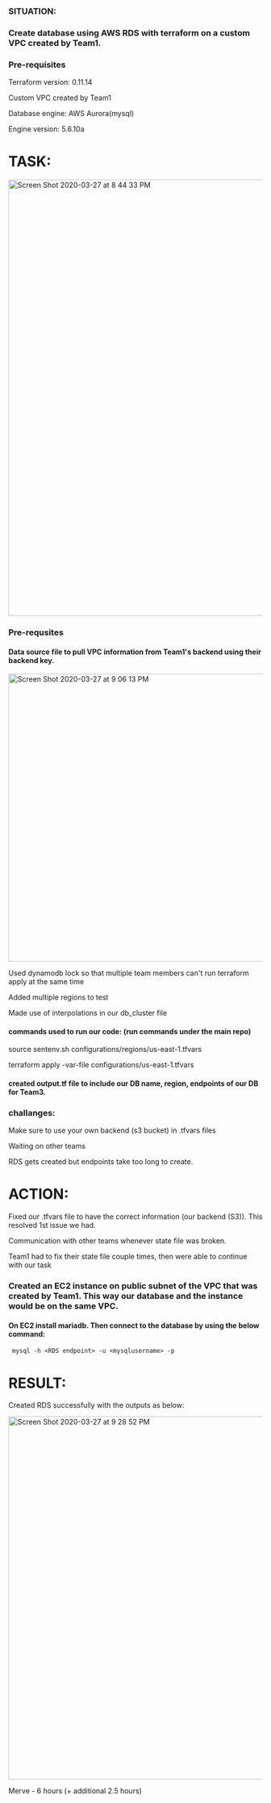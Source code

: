 
### SITUATION:

 ### Create database using AWS RDS with terraform on a custom VPC created by Team1.
 ### Pre-requisites

Terraform version: 0.11.14

Custom VPC created by Team1

Database engine: AWS Aurora(mysql) 

Engine version: 5.6.10a 
  

# TASK:
  <img width="865" alt="Screen Shot 2020-03-27 at 8 44 33 PM" src="https://user-images.githubusercontent.com/59778896/77811007-f016e580-706d-11ea-9373-32c8ac97993b.png">
  
 ### Pre-requsites
 #### Data source file to pull VPC information from Team1's backend using their backend key. 
 
 <img width="571" alt="Screen Shot 2020-03-27 at 9 06 13 PM" src="https://user-images.githubusercontent.com/59778896/77811136-e0e46780-706e-11ea-93e5-4c04e154c0d9.png">
 
 Used dynamodb lock so that multiple team members can't run terraform apply at the same time
 
 Added multiple regions to test

 Made use of interpolations in our db_cluster file

#### commands used to run our code: (run commands under the main repo)

source sentenv.sh configurations/regions/us-east-1.tfvars

terraform apply -var-file configurations/us-east-1.tfvars

#### created output.tf file to include our DB name, region, endpoints of our DB for Team3. 


### challanges:
Make sure to use your own backend (s3 bucket) in .tfvars files

Waiting on other teams 

RDS gets created but endpoints take too long to create. 


# ACTION:
  
  Fixed our .tfvars file to have the correct information (our backend (S3)). This resolved 1st issue we had.

  Communication with other teams whenever state file was broken. 

  Team1 had to fix their state file couple times, then were able to continue with our task

  ### Created an EC2 instance on public subnet of the VPC that was created by Team1. This way our database and the instance would be on the same VPC. 

  #### On EC2 install mariadb. Then connect to the database by using the below command:
     mysql -h <RDS endpoint> -u <mysqlusername> -p 


# RESULT: 

Created RDS successfully with the outputs as below:

<img width="720" alt="Screen Shot 2020-03-27 at 9 28 52 PM" src="https://user-images.githubusercontent.com/59778896/77811617-f6a75c00-7071-11ea-9e73-6bf264307827.png">


 

Merve   - 6 hours (+ additional 2.5 hours)





  
